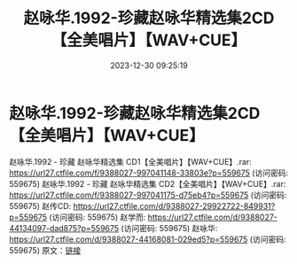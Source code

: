 ﻿---
title: 赵咏华.1992-珍藏赵咏华精选集2CD【全美唱片】【WAV+CUE】
date: 2023-12-30 09:25:19
categories: WAV车载音乐、镜像
tags: 华语中文
---
# 赵咏华.1992-珍藏赵咏华精选集2CD【全美唱片】【WAV+CUE】

赵咏华.1992 - 珍藏 赵咏华精选集
CD1【全美唱片】【WAV+CUE】.rar: https://url27.ctfile.com/f/9388027-997041148-33803e?p=559675
(访问密码: 559675)
赵咏华.1992 - 珍藏 赵咏华精选集 CD2【全美唱片】【WAV+CUE】.rar: https://url27.ctfile.com/f/9388027-997041175-d75eb4?p=559675
(访问密码: 559675)
赵传CD: https://url27.ctfile.com/d/9388027-29922722-849931?p=559675
(访问密码: 559675)
赵学而: https://url27.ctfile.com/d/9388027-44134097-dad875?p=559675
(访问密码: 559675)
赵咏华: https://url27.ctfile.com/d/9388027-44168081-029ed5?p=559675
(访问密码: 559675)
原文：[链接](https://blog.sina.com.cn/s/blog_1647c7e7601031410.html)